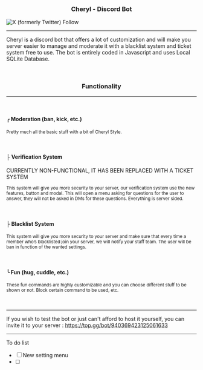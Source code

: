 
<h3><p align="center">
Cheryl - Discord Bot
</h3>

![X (formerly Twitter) Follow](https://img.shields.io/twitter/follow/realbaddwagon)

----
Cheryl is a discord bot that offers a lot of customization and will make you server easier to manage and moderate it with a blacklist system and ticket system free to use. The bot is entirely coded in Javascript and uses Local SQLite Database.

<br>

<h3><p align="center">
Functionality
</p></h3>

----

<br>

#### ╭ Moderation (ban, kick, etc.)

<sub>Pretty much all the basic stuff with a bit of Cheryl Style.</sub>

<br>

#### ├ Verification System

CURRENTLY NON-FUNCTIONAL, IT HAS BEEN REPLACED WITH A TICKET SYSTEM

<sub>This system will give you more security to your server, our verification system use the new features, button and modal. This will open a menu asking for questions for the user to answer, they will not be asked in DMs for these questions. Everything is server sided.</sub>

<br>

#### ├ Blacklist System

<sub>This system will give you more security to your server and make sure that every time a member who’s blacklisted join your server, we will notify your staff team. The user will be ban in function of the wanted settings.</sub>

<br>

#### ╰ Fun (hug, cuddle, etc.)

<sub>These fun commands are highly customizable and you can choose different stuff to be shown or not. Block certain command to be used, etc.</sub>

<br>

<hr>

If you wish to test the bot or just can't afford to host it yourself, you can invite it to your server : https://top.gg/bot/940369423125061633

<hr>

To do list

- [ ] New setting menu
- [ ] 
